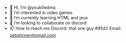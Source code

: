 - 👋 Hi, I’m @youkilledma
- 👀 I’m interested in video games
- 🌱 I’m currently learning HTML and java
- 💞️ I’m looking to collaborate on discord
- 📫 How to reach me Discord: that one guy #9542 Email: zebshriver@gmail.com

<!---
youkilledma/youkilledma is a ✨ special ✨ repository because its `README.md` (this file) appears on your GitHub profile.
You can click the Preview link to take a look at your changes.
--->
